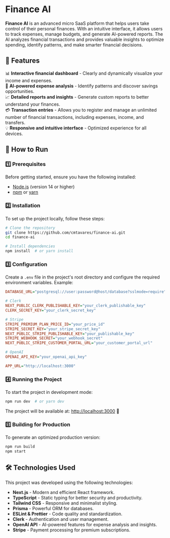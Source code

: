 # Finance AI
**Finance AI** is an advanced micro SaaS platform that helps users take control of their personal finances. With an intuitive interface, it allows users to track expenses, manage budgets, and generate AI-powered reports. The AI analyzes financial transactions and provides valuable insights to optimize spending, identify patterns, and make smarter financial decisions.

## 📌 Features

📊 **Interactive financial dashboard** - Clearly and dynamically visualize your income and expenses.\
🤖 **AI-powered expense analysis** - Identify patterns and discover savings opportunities.\
📈 **Detailed reports and insights** - Generate custom reports to better understand your finances.\
💳 **Transaction entries** - Allows you to register and manage an unlimited number of financial transactions, including expenses, income, and transfers.\
💡 **Responsive and intuitive interface** - Optimized experience for all devices.

## 🚀 How to Run

### 1️⃣ Prerequisites

Before getting started, ensure you have the following installed:

- [Node.js](https://nodejs.org/) (version 14 or higher)
- [npm](https://www.npmjs.com/) or [yarn](https://yarnpkg.com/)

### 2️⃣ Installation

To set up the project locally, follow these steps:

```bash
# Clone the repository
git clone https://github.com/cmtavares/finance-ai.git
cd finance-ai

# Install dependencies
npm install  # or yarn install
```

### 3️⃣ Configuration

Create a `.env` file in the project's root directory and configure the required environment variables. Example:

```ini
DATABASE_URL="postgresql://user:password@host/database?sslmode=require"

# Clerk
NEXT_PUBLIC_CLERK_PUBLISHABLE_KEY="your_clerk_publishable_key"
CLERK_SECRET_KEY="your_clerk_secret_key"

# Stripe
STRIPE_PREMIUM_PLAN_PRICE_ID="your_price_id"
STRIPE_SECRET_KEY="your_stripe_secret_key"
NEXT_PUBLIC_STRIPE_PUBLISHABLE_KEY="your_publishable_key"
STRIPE_WEBHOOK_SECRET="your_webhook_secret"
NEXT_PUBLIC_STRIPE_CUSTOMER_PORTAL_URL="your_customer_portal_url"

# OpenAI
OPENAI_API_KEY="your_openai_api_key"

APP_URL="http://localhost:3000"
```

### 4️⃣ Running the Project

To start the project in development mode:

```bash
npm run dev  # or yarn dev
```

The project will be available at: [http://localhost:3000](http://localhost:3000) 🚀

### 5️⃣ Building for Production

To generate an optimized production version:

```bash
npm run build
npm start
```

## 🛠️ Technologies Used

This project was developed using the following technologies:

- **Next.js** - Modern and efficient React framework.
- **TypeScript** - Static typing for better security and productivity.
- **Tailwind CSS** - Responsive and minimalist styling.
- **Prisma** - Powerful ORM for databases.
- **ESLint & Prettier** - Code quality and standardization.
- **Clerk** - Authentication and user management.
- **OpenAI API** - AI-powered features for expense analysis and insights.
- **Stripe** - Payment processing for premium subscriptions.
